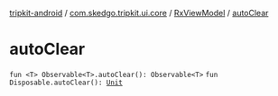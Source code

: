 [tripkit-android](../../index.md) / [com.skedgo.tripkit.ui.core](../index.md) / [RxViewModel](index.md) / [autoClear](./auto-clear.md)

# autoClear

`fun <T> Observable<T>.autoClear(): Observable<T>`
`fun Disposable.autoClear(): `[`Unit`](https://kotlinlang.org/api/latest/jvm/stdlib/kotlin/-unit/index.html)